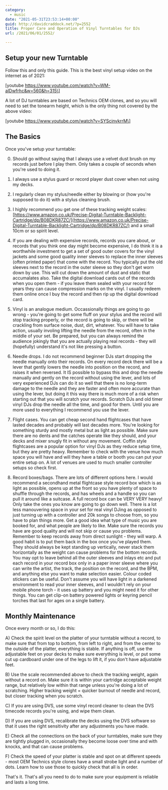 ```yaml
---
category:
  - music
date: "2021-05-31T23:53:14+00:00"
guid: http://davidcraddock.net/?p=2552
title: Proper Care and Operation of Vinyl Turntables for DJs
url: /2021/06/01/2552/

---
```

## Setup your new Turntable

Follow this and only this guide. This is the best vinyl setup video on the internet as of 2021:

\[youtube https://www.youtube.com/watch?v=WM-aIDwfrhc&w=560&h=315\]

A lot of DJ turntables are based on Technics OEM clones, and so you will need to set the tonearm height, which is the only thing not covered by the above video:

\[youtube https://www.youtube.com/watch?v=SYScinvkrrM\]

## The Basics

Once you've setup your turntable:

0) Should go without saying that I always use a velvet dust brush on my records just before I play them. Only takes a couple of seconds when you're used to doing it.

1) I always use a stylus guard or record player dust cover when not using my decks.

2) I regularly clean my stylus/needle either by blowing or (how you're supposed to do it) with a stylus cleaning brush.

3) I highly recommend you get one of these tracking weight scales: [https://www.amazon.co.uk/Precise-Digital-Turntable-Backlight-Cartridge/dp/B08DKR87ZC/](https://www.amazon.co.uk/Precise-Digital-Turntable-Backlight-Cartridge/dp/B08DKR87ZC/)
and a small 10cm or so spirit level.

4) If you are dealing with expensive records, records you care about, or records that you think one day might become expensive, I do think it is a worthwhile investment to get a set of good outer covers for the vinyl jackets and some good quality inner sleeves to replace the inner sleeves (often printed paper) that come with the record. You typically put the old sleeves next to the record in the outer sleeve so they don't get worn down by use. This will cut down the amount of dust and static that accumalates also. Take the digital download cards out of the records when you open them - if you leave them sealed with your record for years they can cause compression marks on the vinyl. I usually redeem them online once I buy the record and then rip up the digital download card.

5) Vinyl is an analogue medium. Occassionally things are going to go wrong - you're going to get some fluff on your stylus and the record will stop tracking properly, or the record is going to skip, or there will be crackling from surface noise, dust, dirt, whatever. You will have to take action, usually involing lifting the needle from the record, often in the middle of your set. Be prepared, but you can always remind the audience jokingly that you are actually playing real records - they will (hopefully) understand it's not like pressing a button.

6) Needle drops. I do not recommend beginner DJs start dropping the needle manually onto their records. On every record deck there will be a lever that gently lowers the needle into position on the record, and raises it when reversed. It IS possible to bypass this and drop the needle manually and gently on the record without using the lever, and lots of very experienced DJs can do it so well that there is no long-term damage to the needle and they are faster and often more accurate than using the lever, but doing it this way there is much more of a risk when starting out that you will scratch your records. Scratch DJs and old timer vinyl DJs drop the needle all the time, and good for them. Until you are more used to everything I recommend you use the lever.

7) Flight cases. You can get cheap second hand flightcases that have lasted decades and probably will last decades more. You're looking for something sturdy and mostly metal but as light as possible. Make sure there are no dents and the catches operate like they should, and your decks and mixer snugly fit in without any movement. Coffin style flightcases are a popular option for vinyl DJs as they reduce setup time, but they are pretty heavy. Remember to check with the venue how much space you will have and will they have a table or booth you can put your entire setup on. A lot of venues are used to much smaller controller setups so check first.

8) Record boxes/bags. There are lots of different options here. I would recommend a secondhand metal flightcase style record box which is as light as possible, opens up at the front so you have plenty of space to shuffle through the records, and has wheels and a handle so you can pull it around like a suitcase. A full record box can be VERY VERY heavy! Only take the ones you know are going to go down well. There is a lot less manouvering space in your set for real vinyl DJing as opposed to just turning up with a controller and 20k songs to choose from, so you have to plan things more. Get a good idea what type of music you are booked for, and what people are likely to like. Make sure the records you have are good quality and will not skip or cause you problems. Remember to keep records away from direct sunlight - they will warp. A good habit is to put them back in the box once you've played them. They should always be kept standing up vertically, never stack them horizontally as the weight can cause problems for the bottom records. You may opt to leave behind all the outer sleeves and inlays etc and put each record in your record box only in a paper inner sleeve where you can write the artist, the track, the position on the record, and the BPM, and anything else you want to make selection easier. Colour coded stickers can be useful. Don't assume you will have light in a darkened environment to read your inner sleeves, and I wouldn't rely on your mobile phone torch - it uses up battery and you might need it for other things. You can get clip-on battery powered lights or keyring pencil torches that last for ages on a single battery.

## Monthly Maintenance

Once every month or so, I do this:

A) Check the spirit level on the platter of your turntable without a record, to make sure that from top to bottom, from left to right, and from the center to the outside of the platter, everything is stable. If anything is off, use the adjustable feet on your decks to make sure everything is level, or put some cut up cardboard under one of the legs to lift it, if you don't have adjustable feet.

B) Use the scale recommended above to check the tracking weight, again without a record on. Make sure it is within your cartridge acceptable weight range, but relatively low within that range unless you're doing a lot of scratching. Higher tracking weight = quicker burnout of needle and record, but closer tracking when you scratch.

C) If you are using DVS, use some vinyl record cleaner to clean the DVS timecode records you're using, and wipe them clean.

D) If you are using DVS, recalibrate the decks using the DVS software so that it uses the right sensitivity after any adjustments you have made.

E) Check all the connections on the back of your turntables, make sure they are tightly plugged in, occasionally they become loose over time and with knocks, and that can cause problems.

F) Check the speed of your platter is stable and spot on at different speeds - most OEM Technics style clones have a small strobe light and a number of dots. Learn how to use those to quickly check that all is in order.

That's it. That's all you need to do to make sure your equipment is reliable and lasts a long time.
